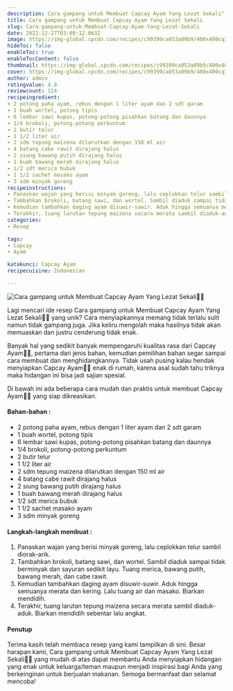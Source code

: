 ```yaml
---
description: Cara gampang untuk Membuat Capcay Ayam Yang Lezat Sekali"
title: Cara gampang untuk Membuat Capcay Ayam Yang Lezat Sekali
slug: Cara-gampang-untuk-Membuat-Capcay-Ayam-Yang-Lezat-Sekali
date: 2022-12-27T03:09:12.063Z
image: https://img-global.cpcdn.com/recipes/c99399ca053a09b9/400x400cq70/photo.jpg
hideToc: false
enableToc: true
enableTocContent: false
thumbnail: https://img-global.cpcdn.com/recipes/c99399ca053a09b9/400x400cq70/photo.jpg
cover: https://img-global.cpcdn.com/recipes/c99399ca053a09b9/400x400cq70/photo.jpg
author: admin
ratingvalue: 4.8
reviewcount: 124
recipeingredient:
- 2 potong paha ayam, rebus dengan 1 liter ayam dan 2 sdt garam
- 1 buah wortel, potong tipis
- 6 lembar sawi kupas, potong-potong pisahkan batang dan daunnya
- 1/4 brokoli, potong-potong perkuntum
- 2 butir telur
- 1 1/2 liter air
- 2 sdm tepung maizena dilarutkan dengan 150 ml air
- 4 batang cabe rawit dirajang halus
- 2 siung bawang putih dirajang halus
- 1 buah bawang merah dirajang halus
- 1/2 sdt merica bubuk
- 1 1/2 sachet masako ayam
- 3 sdm minyak goreng
recipeinstructions:
- Panaskan wajan yang berisi minyak goreng, lalu ceplokkan telur sambil diorak-arik.
- Tambahkan brokoli, batang sawi, dan wortel. Sambil diaduk sampai tidak berminyak dan sayuran sedikit layu. Tuang merica, bawang putih, bawang merah, dan cabe rawit.
- Kemudian tambahkan daging ayam disuwir-suwir. Aduk hingga semuanya merata dan kering. Lalu tuang air dan masako. Biarkan mendidih.
- Terakhir, tuang larutan tepung maizena secara merata sambil diaduk-aduk. Biarkan mendidih sebentar lalu angkat.
categories:
- Resep

tags:
- Capcay
- Ayam

katakunci: Capcay Ayam
recipecuisine: Indonesian

---
```


![Cara gampang untuk Membuat Capcay Ayam Yang Lezat Sekali👩‍🍳](https://img-global.cpcdn.com/recipes/c99399ca053a09b9/400x400cq70/photo.jpg)

Lagi mencari ide resep Cara gampang untuk Membuat Capcay Ayam Yang Lezat Sekali👩‍🍳 yang unik? Cara menyiapkannya memang tidak terlalu sulit namun tidak gampang juga. Jika keliru mengolah maka hasilnya tidak akan memuaskan dan justru cenderung tidak enak.

Banyak hal yang sedikit banyak mempengaruhi kualitas rasa dari Capcay Ayam👩‍🍳, pertama dari jenis bahan, kemudian pemilihan bahan segar sampai cara membuat dan menghidangkannya. Tidak usah pusing kalau hendak menyiapkan Capcay Ayam👩‍🍳 enak di rumah, karena asal sudah tahu triknya maka hidangan ini bisa jadi sajian spesial.

Di bawah ini ada beberapa cara mudah dan praktis untuk membuat Capcay Ayam👩‍🍳 yang siap dikreasikan.

<!--inarticleads1-->

#### Bahan-bahan :

- 2 potong paha ayam, rebus dengan 1 liter ayam dan 2 sdt garam
- 1 buah wortel, potong tipis
- 6 lembar sawi kupas, potong-potong pisahkan batang dan daunnya
- 1/4 brokoli, potong-potong perkuntum
- 2 butir telur
- 1 1/2 liter air
- 2 sdm tepung maizena dilarutkan dengan 150 ml air
- 4 batang cabe rawit dirajang halus
- 2 siung bawang putih dirajang halus
- 1 buah bawang merah dirajang halus
- 1/2 sdt merica bubuk
- 1 1/2 sachet masako ayam
- 3 sdm minyak goreng

<!--inarticleads2-->

#### Langkah-langkah membuat :

1. Panaskan wajan yang berisi minyak goreng, lalu ceplokkan telur sambil diorak-arik.
1. Tambahkan brokoli, batang sawi, dan wortel. Sambil diaduk sampai tidak berminyak dan sayuran sedikit layu. Tuang merica, bawang putih, bawang merah, dan cabe rawit.
1. Kemudian tambahkan daging ayam disuwir-suwir. Aduk hingga semuanya merata dan kering. Lalu tuang air dan masako. Biarkan mendidih.
1. Terakhir, tuang larutan tepung maizena secara merata sambil diaduk-aduk. Biarkan mendidih sebentar lalu angkat.

#### Penutup

Terima kasih telah membaca resep yang kami tampilkan di sini. Besar harapan kami, Cara gampang untuk Membuat Capcay Ayam Yang Lezat Sekali👩‍🍳 yang mudah di atas dapat membantu Anda menyiapkan hidangan yang enak untuk keluarga/teman maupun menjadi inspirasi bagi Anda yang berkeinginan untuk berjualan makanan. Semoga bermanfaat dan selamat mencoba!